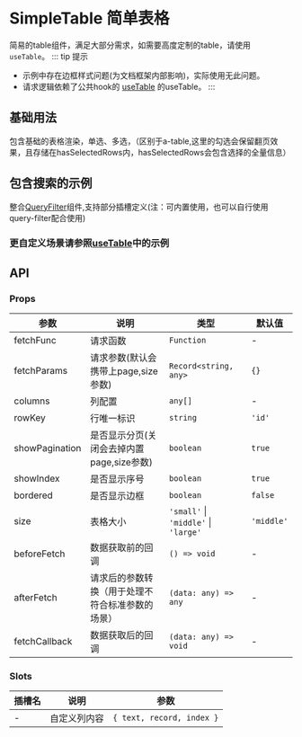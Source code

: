 # SimpleTable 简单表格

简易的table组件，满足大部分需求，如需要高度定制的table，请使用 `useTable`。
::: tip 提示
- 示例中存在边框样式问题(为文档框架内部影响)，实际使用无此问题。<br/>
- 请求逻辑依赖了公共hook的 [useTable](/components/useTable/index) 的useTable。
:::

<script setup>
import Basic from './Basic.vue'
import WithQuery from './WithQuery.vue'
</script>

## 基础用法

包含基础的表格渲染，单选、多选，（区别于a-table,这里的勾选会保留翻页效果，且存储在hasSelectedRows内，hasSelectedRows会包含选择的全量信息）

<Basic/>

## 包含搜索的示例

整合[QueryFilter](/components/query-filter/index)组件,支持部分插槽定义(注：可内置使用，也可以自行使用query-filter配合使用)

<WithQuery/>

### 更自定义场景请参照[useTable](/components/useTable/index)中的示例

## API

### Props

| 参数 | 说明 | 类型 | 默认值 |
| --- | --- | --- | --- |
| fetchFunc | 请求函数 | `Function` | - |
| fetchParams | 请求参数(默认会携带上page,size参数) | `Record<string, any>` | `{}` |
| columns | 列配置 | `any[]` | - |
| rowKey | 行唯一标识 | `string` | `'id'` |
| showPagination | 是否显示分页(关闭会去掉内置page,size参数) | `boolean` | `true` |
| showIndex | 是否显示序号 | `boolean` | `true` |
| bordered | 是否显示边框 | `boolean` | `false` |
| size | 表格大小 | `'small'` \| `'middle'` \| `'large'` | `'middle'` |
| beforeFetch | 数据获取前的回调 | `() => void` | - |
| afterFetch | 请求后的参数转换（用于处理不符合标准参数的场景） | `(data: any) => any` | - |
| fetchCallback | 数据获取后的回调 | `(data: any) => void` | - |

### Slots

| 插槽名 | 说明 | 参数 |
| --- | --- | --- |
| - | 自定义列内容 | `{ text, record, index }` | 